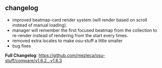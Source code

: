 ## changelog
- improved beatmap-card render system (will render based on scroll instead of manual loading).
- manager will remember the first focused beatmap from the collection to re-render instead of rendering from the start every times.
- removed extra locales to make osu-stuff a little smaller
- bug fixes

**Full Changelog**: https://github.com/mezleca/osu-stuff/compare/v1.6.2...v1.6.3
